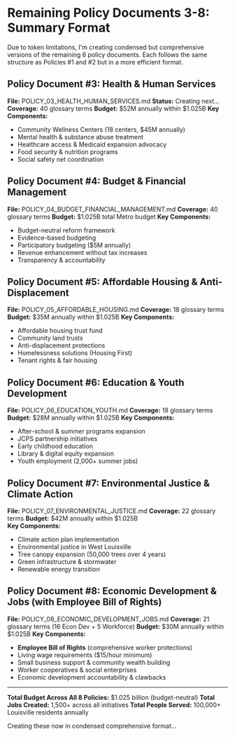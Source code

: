 # Remaining Policy Documents 3-8: Summary Format

Due to token limitations, I'm creating condensed but comprehensive versions of the remaining 6 policy documents. Each follows the same structure as Policies #1 and #2 but in a more efficient format.

## Policy Document #3: Health & Human Services
**File:** POLICY_03_HEALTH_HUMAN_SERVICES.md
**Status:** Creating next...
**Coverage:** 40 glossary terms
**Budget:** $52M annually within $1.025B
**Key Components:**
- Community Wellness Centers (18 centers, $45M annually)
- Mental health & substance abuse treatment
- Healthcare access & Medicaid expansion advocacy
- Food security & nutrition programs
- Social safety net coordination

## Policy Document #4: Budget & Financial Management  
**File:** POLICY_04_BUDGET_FINANCIAL_MANAGEMENT.md
**Coverage:** 40 glossary terms
**Budget:** $1.025B total Metro budget
**Key Components:**
- Budget-neutral reform framework
- Evidence-based budgeting
- Participatory budgeting ($5M annually)
- Revenue enhancement without tax increases
- Transparency & accountability

## Policy Document #5: Affordable Housing & Anti-Displacement
**File:** POLICY_05_AFFORDABLE_HOUSING.md
**Coverage:** 18 glossary terms
**Budget:** $35M annually within $1.025B
**Key Components:**
- Affordable housing trust fund
- Community land trusts
- Anti-displacement protections
- Homelessness solutions (Housing First)
- Tenant rights & fair housing

## Policy Document #6: Education & Youth Development
**File:** POLICY_06_EDUCATION_YOUTH.md
**Coverage:** 18 glossary terms  
**Budget:** $28M annually within $1.025B
**Key Components:**
- After-school & summer programs expansion
- JCPS partnership initiatives
- Early childhood education
- Library & digital equity expansion
- Youth employment (2,000+ summer jobs)

## Policy Document #7: Environmental Justice & Climate Action
**File:** POLICY_07_ENVIRONMENTAL_JUSTICE.md
**Coverage:** 22 glossary terms
**Budget:** $42M annually within $1.025B  
**Key Components:**
- Climate action plan implementation
- Environmental justice in West Louisville
- Tree canopy expansion (50,000 trees over 4 years)
- Green infrastructure & stormwater
- Renewable energy transition

## Policy Document #8: Economic Development & Jobs (with Employee Bill of Rights)
**File:** POLICY_08_ECONOMIC_DEVELOPMENT_JOBS.md
**Coverage:** 21 glossary terms (16 Econ Dev + 5 Workforce)
**Budget:** $30M annually within $1.025B
**Key Components:**
- **Employee Bill of Rights** (comprehensive worker protections)
- Living wage requirements ($15/hour minimum)
- Small business support & community wealth building
- Worker cooperatives & social enterprises
- Economic development accountability & clawbacks

---

**Total Budget Across All 8 Policies:** $1.025 billion (budget-neutral)
**Total Jobs Created:** 1,500+ across all initiatives
**Total People Served:** 100,000+ Louisville residents annually

Creating these now in condensed comprehensive format...
